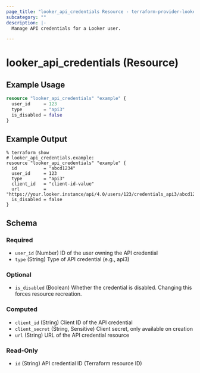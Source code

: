 ```yaml
---
page_title: "looker_api_credentials Resource - terraform-provider-looker"
subcategory: ""
description: |-
  Manage API credentials for a Looker user.

---
```

# looker_api_credentials (Resource)

## Example Usage
```terraform
resource "looker_api_credentials" "example" {
  user_id     = 123
  type        = "api3"
  is_disabled = false
}
```

## Example Output
```
% terraform show
# looker_api_credentials.example:
resource "looker_api_credentials" "example" {
  id          = "abcd1234"
  user_id     = 123
  type        = "api3"
  client_id   = "client-id-value"
  url         = "https://your.looker.instance/api/4.0/users/123/credentials_api3/abcd1234"
  is_disabled = false
}
```

## Schema

### Required
- `user_id` (Number) ID of the user owning the API credential
- `type` (String) Type of API credential (e.g., api3)

### Optional
- `is_disabled` (Boolean) Whether the credential is disabled. Changing this forces resource recreation.
### Computed
- `client_id` (String) Client ID of the API credential
- `client_secret` (String, Sensitive) Client secret, only available on creation
- `url` (String) URL of the API credential resource
### Read-Only
- `id` (String) API credential ID (Terraform resource ID)
